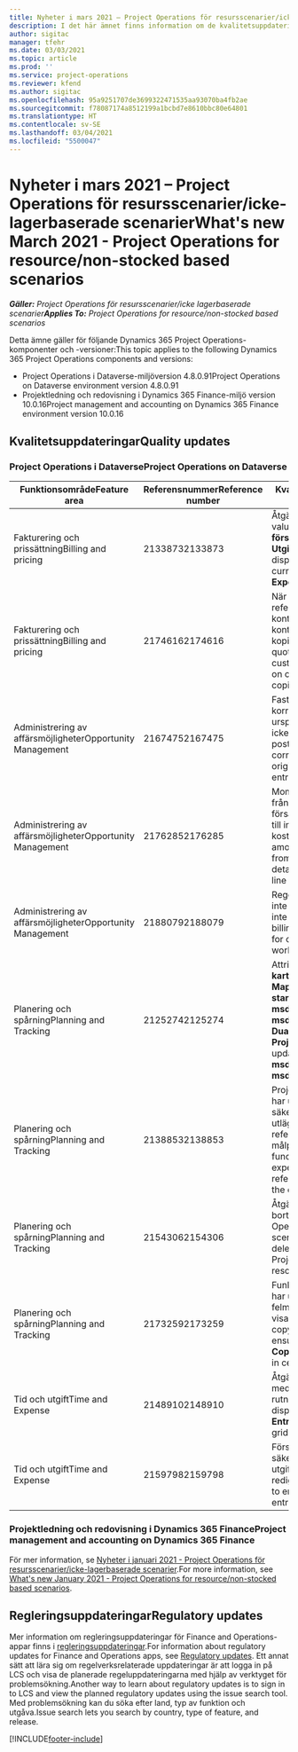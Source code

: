 ```yaml
---
title: Nyheter i mars 2021 – Project Operations för resursscenarier/icke-lagerbaserade scenarier
description: I det här ämnet finns information om de kvalitetsuppdateringar som är tillgängliga i utgåvan av Project Operations för mars 2021 för resursscenarier/icke-lagerbaserade scenarier.
author: sigitac
manager: tfehr
ms.date: 03/03/2021
ms.topic: article
ms.prod: ''
ms.service: project-operations
ms.reviewer: kfend
ms.author: sigitac
ms.openlocfilehash: 95a9251707de3699322471535aa93070ba4fb2ae
ms.sourcegitcommit: f78087174a8512199a1bcbd7e8610bbc80e64801
ms.translationtype: HT
ms.contentlocale: sv-SE
ms.lasthandoff: 03/04/2021
ms.locfileid: "5500047"
---
```

# <a name="whats-new-march-2021---project-operations-for-resourcenon-stocked-based-scenarios"></a><span data-ttu-id="d3a71-103">Nyheter i mars 2021 – Project Operations för resursscenarier/icke-lagerbaserade scenarier</span><span class="sxs-lookup"><span data-stu-id="d3a71-103">What's new March 2021 - Project Operations for resource/non-stocked based scenarios</span></span>

<span data-ttu-id="d3a71-104">_**Gäller:** Project Operations för resursscenarier/icke lagerbaserade scenarier_</span><span class="sxs-lookup"><span data-stu-id="d3a71-104">_**Applies To:** Project Operations for resource/non-stocked based scenarios_</span></span>

<span data-ttu-id="d3a71-105">Detta ämne gäller för följande Dynamics 365 Project Operations-komponenter och -versioner:</span><span class="sxs-lookup"><span data-stu-id="d3a71-105">This topic applies to the following Dynamics 365 Project Operations components and versions:</span></span>

- <span data-ttu-id="d3a71-106">Project Operations i Dataverse-miljöversion 4.8.0.91</span><span class="sxs-lookup"><span data-stu-id="d3a71-106">Project Operations on Dataverse environment version 4.8.0.91</span></span> 
- <span data-ttu-id="d3a71-107">Projektledning och redovisning i Dynamics 365 Finance-miljö version 10.0.16</span><span class="sxs-lookup"><span data-stu-id="d3a71-107">Project management and accounting on Dynamics 365 Finance environment version 10.0.16</span></span> 

## <a name="quality-updates"></a><span data-ttu-id="d3a71-108">Kvalitetsuppdateringar</span><span class="sxs-lookup"><span data-stu-id="d3a71-108">Quality updates</span></span>

### <a name="project-operations-on-dataverse"></a><span data-ttu-id="d3a71-109">Project Operations i Dataverse</span><span class="sxs-lookup"><span data-stu-id="d3a71-109">Project Operations on Dataverse</span></span>


| <span data-ttu-id="d3a71-110">**Funktionsområde**</span><span class="sxs-lookup"><span data-stu-id="d3a71-110">**Feature area**</span></span> | <span data-ttu-id="d3a71-111">**Referensnummer**</span><span class="sxs-lookup"><span data-stu-id="d3a71-111">**Reference number**</span></span> | <span data-ttu-id="d3a71-112">**Kvalitetsuppdatering**</span><span class="sxs-lookup"><span data-stu-id="d3a71-112">**Quality update**</span></span> |
| --- | --- | --- |
| <span data-ttu-id="d3a71-113">Fakturering och prissättning</span><span class="sxs-lookup"><span data-stu-id="d3a71-113">Billing and pricing</span></span> | <span data-ttu-id="d3a71-114">2133873</span><span class="sxs-lookup"><span data-stu-id="d3a71-114">2133873</span></span> | <span data-ttu-id="d3a71-115">Åtgärdad visning av valutasymbolen **Enhetens försäljningspris** i rutnätet **Utgiftsberäkningar**.</span><span class="sxs-lookup"><span data-stu-id="d3a71-115">Fixed the display of **Unit Sales Price** currency symbol in the **Expense Estimates** grid.</span></span> |
| <span data-ttu-id="d3a71-116">Fakturering och prissättning</span><span class="sxs-lookup"><span data-stu-id="d3a71-116">Billing and pricing</span></span> | <span data-ttu-id="d3a71-117">2174616</span><span class="sxs-lookup"><span data-stu-id="d3a71-117">2174616</span></span> | <span data-ttu-id="d3a71-118">När en offert har vunnits refereras den anpassade kontraktprislistan till kontraktradsinformation som kopieras från offerten.</span><span class="sxs-lookup"><span data-stu-id="d3a71-118">When a quote is won, the contract custom pricelist is referenced on contract line details that are copied from the quote.</span></span> |
| <span data-ttu-id="d3a71-119">Administrering av affärsmöjligheter</span><span class="sxs-lookup"><span data-stu-id="d3a71-119">Opportunity Management</span></span> | <span data-ttu-id="d3a71-120">2167475</span><span class="sxs-lookup"><span data-stu-id="d3a71-120">2167475</span></span> | <span data-ttu-id="d3a71-121">Fast momsbelopp i korrigeringsfakturan som ursprungligen kom från en icke fakturerad faktisk post.</span><span class="sxs-lookup"><span data-stu-id="d3a71-121">Fixed tax amount in the correction invoice that originated an unbilled actual entry.</span></span> |
| <span data-ttu-id="d3a71-122">Administrering av affärsmöjligheter</span><span class="sxs-lookup"><span data-stu-id="d3a71-122">Opportunity Management</span></span> | <span data-ttu-id="d3a71-123">2176285</span><span class="sxs-lookup"><span data-stu-id="d3a71-123">2176285</span></span> | <span data-ttu-id="d3a71-124">Momsbelopp får inte kopieras från information om försäljningskontrakt/offertrad till information om kostnadskontrakt/offertrad.</span><span class="sxs-lookup"><span data-stu-id="d3a71-124">Tax amount must not be copied from sales contract/quote line details to cost contract/quote line details.</span></span> |
| <span data-ttu-id="d3a71-125">Administrering av affärsmöjligheter</span><span class="sxs-lookup"><span data-stu-id="d3a71-125">Opportunity Management</span></span> | <span data-ttu-id="d3a71-126">2188079</span><span class="sxs-lookup"><span data-stu-id="d3a71-126">2188079</span></span> | <span data-ttu-id="d3a71-127">Regel för delad fakturering får inte skapas för kontrakt som inte är arbetsbaserade.</span><span class="sxs-lookup"><span data-stu-id="d3a71-127">Split billing rule must not be created for contracts that are not work-based.</span></span> |
| <span data-ttu-id="d3a71-128">Planering och spårning</span><span class="sxs-lookup"><span data-stu-id="d3a71-128">Planning and Tracking</span></span> | <span data-ttu-id="d3a71-129">2125274</span><span class="sxs-lookup"><span data-stu-id="d3a71-129">2125274</span></span> | <span data-ttu-id="d3a71-130">Attributet **Dubbelskrivning till karta för projekt** för **Mappning av projektets startdatum** uppdaterats från **msdyn\_taskearlieststart** till **msdyn\_actualstart**.</span><span class="sxs-lookup"><span data-stu-id="d3a71-130">**Project Dual Write Map** attribute for **Project Start Date Mapping** updated from **msdyn\_taskearlieststart** to **msdyn\_actualstart**.</span></span> |
| <span data-ttu-id="d3a71-131">Planering och spårning</span><span class="sxs-lookup"><span data-stu-id="d3a71-131">Planning and Tracking</span></span> | <span data-ttu-id="d3a71-132">2138853</span><span class="sxs-lookup"><span data-stu-id="d3a71-132">2138853</span></span> | <span data-ttu-id="d3a71-133">Projektkopieringsfunktionen har uppdaterats för att säkerställa att utläggsberäkningsrader som referensuppgifter kopieras till målprojektet.</span><span class="sxs-lookup"><span data-stu-id="d3a71-133">Project copy function updated to ensure expense estimate lines that reference tasks are copied to the destination project.</span></span> |
| <span data-ttu-id="d3a71-134">Planering och spårning</span><span class="sxs-lookup"><span data-stu-id="d3a71-134">Planning and Tracking</span></span> | <span data-ttu-id="d3a71-135">2154306</span><span class="sxs-lookup"><span data-stu-id="d3a71-135">2154306</span></span> | <span data-ttu-id="d3a71-136">Åtgärdade problem med att ta bort kostnader i Project Operations för resursbaserade scenarier.</span><span class="sxs-lookup"><span data-stu-id="d3a71-136">Fixed issues with deleting expense estimates in Project Operations for resource-based scenarios.</span></span> |
| <span data-ttu-id="d3a71-137">Planering och spårning</span><span class="sxs-lookup"><span data-stu-id="d3a71-137">Planning and Tracking</span></span> | <span data-ttu-id="d3a71-138">2173259</span><span class="sxs-lookup"><span data-stu-id="d3a71-138">2173259</span></span> | <span data-ttu-id="d3a71-139">Funktionen projektkopiering har uppdaterats så att felmeddelandet **Kopierar WBS** visas i vissa situationer.</span><span class="sxs-lookup"><span data-stu-id="d3a71-139">Project copy function updated to ensure it doesn't display **Copying WBS** error message in certain scenarios.</span></span> |
| <span data-ttu-id="d3a71-140">Tid och utgift</span><span class="sxs-lookup"><span data-stu-id="d3a71-140">Time and Expense</span></span> | <span data-ttu-id="d3a71-141">2148910</span><span class="sxs-lookup"><span data-stu-id="d3a71-141">2148910</span></span> | <span data-ttu-id="d3a71-142">Åtgärdade visningsproblem med sidan **Redigera post** i rutnätet **Tidspost**.</span><span class="sxs-lookup"><span data-stu-id="d3a71-142">Fixed display issue with the **Edit Entry** page in the **Time Entry** grid.</span></span> |
| <span data-ttu-id="d3a71-143">Tid och utgift</span><span class="sxs-lookup"><span data-stu-id="d3a71-143">Time and Expense</span></span> | <span data-ttu-id="d3a71-144">2159798</span><span class="sxs-lookup"><span data-stu-id="d3a71-144">2159798</span></span> | <span data-ttu-id="d3a71-145">Försedd med kontroller som säkerställer att godkända utgiftsposter inte kan redigeras.</span><span class="sxs-lookup"><span data-stu-id="d3a71-145">Tightened controls to ensure approved expense entries can't be edited.</span></span> |

### <a name="project-management-and-accounting-on-dynamics-365-finance"></a><span data-ttu-id="d3a71-146">Projektledning och redovisning i Dynamics 365 Finance</span><span class="sxs-lookup"><span data-stu-id="d3a71-146">Project management and accounting on Dynamics 365 Finance</span></span>

<span data-ttu-id="d3a71-147">För mer information, se [Nyheter i januari 2021 - Project Operations för resursscenarier/icke-lagerbaserade scenarier](whats-new-jan-2021-resource-based.md).</span><span class="sxs-lookup"><span data-stu-id="d3a71-147">For more information, see [What's new January 2021 - Project Operations for resource/non-stocked based scenarios](whats-new-jan-2021-resource-based.md).</span></span>

## <a name="regulatory-updates"></a><span data-ttu-id="d3a71-148">Regleringsuppdateringar</span><span class="sxs-lookup"><span data-stu-id="d3a71-148">Regulatory updates</span></span>

<span data-ttu-id="d3a71-149">Mer information om regleringsuppdateringar för Finance and Operations-appar finns i [regleringsuppdateringar](https://docs.microsoft.com/dynamics365/finance/localizations/regulatory-updates).</span><span class="sxs-lookup"><span data-stu-id="d3a71-149">For information about regulatory updates for Finance and Operations apps, see [Regulatory updates](https://docs.microsoft.com/dynamics365/finance/localizations/regulatory-updates).</span></span> <span data-ttu-id="d3a71-150">Ett annat sätt att lära sig om regelverksrelaterade uppdateringar är att logga in på LCS och visa de planerade regeluppdateringarna med hjälp av verktyget för problemsökning.</span><span class="sxs-lookup"><span data-stu-id="d3a71-150">Another way to learn about regulatory updates is to sign in to LCS and view the planned regulatory updates using the issue search tool.</span></span> <span data-ttu-id="d3a71-151">Med problemsökning kan du söka efter land, typ av funktion och utgåva.</span><span class="sxs-lookup"><span data-stu-id="d3a71-151">Issue search lets you search by country, type of feature, and release.</span></span>


[!INCLUDE[footer-include](../includes/footer-banner.md)]
